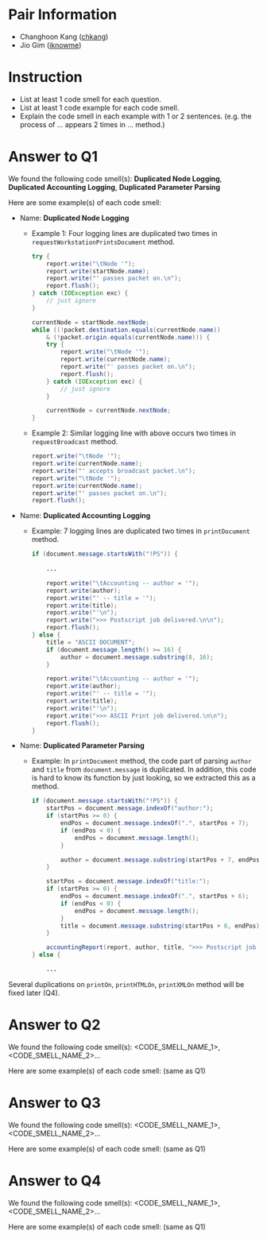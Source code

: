 Pair Information
================
 - Changhoon Kang ([chkang](mailto:chkang@postech.edu))
 - Jio Gim ([iknowme](mailto:iknowme@postech.edu))

Instruction
============
 - List at least 1 code smell for each question.
 - List at least 1 code example for each code smell.
 - Explain the code smell in each example with 1 or 2 sentences. (e.g. the process of ... appears 2 times in ... method.)

Answer to Q1
============
We found the following code smell(s): **Duplicated Node Logging**, **Duplicated Accounting Logging**, **Duplicated Parameter Parsing**  

Here are some example(s) of each code smell: 

- Name: **Duplicated Node Logging**

    * Example 1: Four logging lines are duplicated two times in `requestWorkstationPrintsDocument` method.
  
        ```java
        try {
            report.write("\tNode '");
            report.write(startNode.name);
            report.write("' passes packet on.\n");
            report.flush();
        } catch (IOException exc) {
            // just ignore
        }

        currentNode = startNode.nextNode;
        while ((!packet.destination.equals(currentNode.name))
            & (!packet.origin.equals(currentNode.name))) {
            try {
                report.write("\tNode '");
                report.write(currentNode.name);
                report.write("' passes packet on.\n");
                report.flush();
            } catch (IOException exc) {
                // just ignore
            }

            currentNode = currentNode.nextNode;
        }
        ```

    * Example 2: Similar logging line with above occurs two times in `requestBroadcast` method.

        ```java
        report.write("\tNode '");
        report.write(currentNode.name);
        report.write("' accepts broadcast packet.\n");
        report.write("\tNode '");
        report.write(currentNode.name);
        report.write("' passes packet on.\n");
        report.flush();
        ```

- Name: **Duplicated Accounting Logging**

    * Example: 7 logging lines are duplicated two times in `printDocument` method.
  
        ```java
        if (document.message.startsWith("!PS")) {
            
            ...

            report.write("\tAccounting -- author = '");
            report.write(author);
            report.write("' -- title = '");
            report.write(title);
            report.write("'\n");
            report.write(">>> Postscript job delivered.\n\n");
            report.flush();
        } else {
            title = "ASCII DOCUMENT";
            if (document.message.length() >= 16) {
                author = document.message.substring(8, 16);
            }

            report.write("\tAccounting -- author = '");
            report.write(author);
            report.write("' -- title = '");
            report.write(title);
            report.write("'\n");
            report.write(">>> ASCII Print job delivered.\n\n");
            report.flush();
        }
        ```

- Name: **Duplicated Parameter Parsing**

    * Example: In `printDocument` method, the code part of parsing `author` and `title` from `document.message` is duplicated. In addition, this code is hard to know its function by just looking, so we extracted this as a method.
  
        ```java
        if (document.message.startsWith("!PS")) {
            startPos = document.message.indexOf("author:");
            if (startPos >= 0) {
                endPos = document.message.indexOf(".", startPos + 7);
                if (endPos < 0) {
                    endPos = document.message.length();
                }

                author = document.message.substring(startPos + 7, endPos);
            }

            startPos = document.message.indexOf("title:");
            if (startPos >= 0) {
                endPos = document.message.indexOf(".", startPos + 6);
                if (endPos < 0) {
                    endPos = document.message.length();
                }
                title = document.message.substring(startPos + 6, endPos);
            }

            accountingReport(report, author, title, ">>> Postscript job delivered.\n\n");
        } else {

            ...
        ```

Several duplications on `printOn`, `printHTMLOn`, `printXMLOn` method will be fixed later (Q4).  

Answer to Q2
============
We found the following code smell(s): <CODE_SMELL_NAME_1>, <CODE_SMELL_NAME_2>...

Here are some example(s) of each code smell: 
(same as Q1)


Answer to Q3
============
We found the following code smell(s): <CODE_SMELL_NAME_1>, <CODE_SMELL_NAME_2>...

Here are some example(s) of each code smell: 
(same as Q1)


Answer to Q4
============
We found the following code smell(s): <CODE_SMELL_NAME_1>, <CODE_SMELL_NAME_2>...

Here are some example(s) of each code smell: 
(same as Q1)
